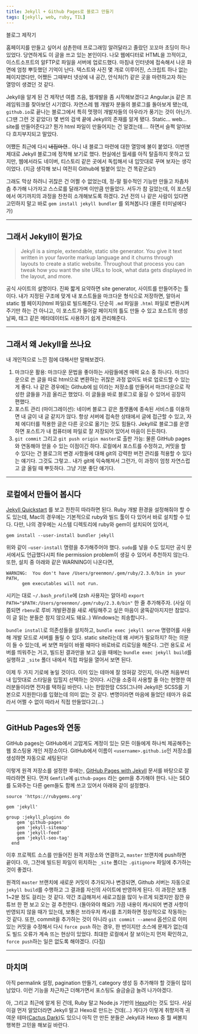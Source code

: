```yaml
---
title: Jekyll + Github Pages로 블로그 만들기
tags: [jekyll, web, ruby, TIL]
---
```


블로그 제작기
  
<!--more-->

홈페이지를 만들고 싶어서 삼촌한테 프로그래밍 알려달라고 졸랐던 꼬꼬마 초딩이 하나 있었다. 당연하게도 이 글을 쓰고 있는 본인이다. 나모 웹에디터로 HTML을 끄적이고, 이스트소프트의 알FTP로 파일을 서버에 업로드했다. 마침내 인터넷에 접속해서 나온 화면에 엄청 뿌듯했던 기억이 난다. 텍스트와 사진 몇 개로 이루어진, 스크립트 하나 없는 페이지였다만, 어쨌든 그때부터 넷상에 내 공간, 안식처(?) 같은 곳을 마련하고자 하는 열망이 생겼던 것 같다.
 
Jekyll을 알게 된 건 제작년 여름 즈음, 웹개발을 좀 시작해보겠다고 Angular.js 같은 프레임워크를 찾아보던 시기였다. 자연스레 웹 개발자 분들의 블로그를 돌아보게 됐는데,  `github.io`로 끝나는 블로그에서 특히 멋쟁이 개발자들의 아우라가 풍기는 것이 아닌가.  (그땐 그런 것 같았다) 몇 번의 검색 끝에 Jekyll의 존재를 알게 됐다. Static… web… site를 만들어준다고? 뭔가 html 파일이 만들어지는 건 알겠는데…. 하면서 슬쩍 알아보다 흐지부지되고 말았다.  

어쨌든 최근에 다시 ~~내집마련~~.. 아니 내 블로그 마련에 대한 열망에 불이 붙었다. 이번엔 제대로 Jekyll 블로그에 정착해 보기로 했다. 현실에선 월세를 아직 탈출하지 못하고 있지만, 웹에서라도 네이버, 티스토리 같은 곳에서 독립해서 내 입맛대로 꾸며 보자는 생각이었다. (지금 생각해 보니 여전히 Github에 빌붙어 있는 건 똑같군요!)

그래도 막상 하려니 귀찮은 건 어쩔 수 없었는데, 정-말 필수적인 기능만 만들고 차츰차츰 추가해 나가자고 스스로를 달래가며 이만큼 만들었다. 서두가 참 길었는데, 이 포스팅에서 여기까지의 과정을 찬찬히 소개해보도록 하겠다. 2년 전의 나 같은 사람이 있다면 고민하지 말고 바로 `gem install jekyll bundler` 를 외쳐봅니다 (물론 터미널에다가)

---

## 그래서 Jekyll이 뭔가요
> Jekyll is a simple, extendable, static site generator. You give it text written in your favorite markup language and it churns through layouts to create a static website. Throughout that process you can tweak how you want the site URLs to look, what data gets displayed in the layout, and more.  

공식 사이트의 설명이다. 진짜 짧게 요약하면 site generator, 사이트를 만들어주는 툴이다. 내가 지정된 구조에 맞게 내 포스트들을 마크다운 형식으로 저장하면, 알아서 static 웹 페이지(html 파일)로 빌드해준다. 단순히 `.md` 파일을 `.html` 파일로 변환시켜주기만 하는 건 아니고, 이 포스트가 들어갈 페이지의 틀도 만들 수 있고 포스트의 생성 날짜, 태그 같은 메타데이터도 사용하기 쉽게 관리해준다. 

---

## 그래서 왜 Jekyll을 쓰나요
내 개인적으로 느낀 점에 대해서만 말해보겠다. 
1. 마크다운 활용: 마크다운 문법을 좋아하는 사람들에겐 매력 요소 중 하나다. 마크다운으로 쓴 글을 따로 html으로 변환하는 귀찮은 과정 없이도 바로 업로드할 수 있는 게 좋다. 나 같은 경우에는 Github에 [til](https://github.com/greenmonn/til) 이라는 저장소를 만들어서 마크다운으로 작성한 글들을 가끔 올리곤 했었다. 이 글들을 바로 블로그로 옮길 수 있어서 굉장히 편했다. 
2. 포스트 관리 (마이그레이션): 네이버 블로그 같은 플랫폼에 종속된 서비스를 이용하면 내 글이 내 글 같지가 않다. 항상 서버에 접속한 상태에서 글에 접근할 수 있고, 자체 에디터를 적용한 글은 다른 곳으로 옮기는 것도 힘들다. Jekyll로 블로그를 운영하면 포스트가 내 컴퓨터에 파일로 잘 저장되어 있어서 마음이 든든하다.
3. `git commit` 그리고 `git push origin master`로 출판 가능: 물론 GitHub pages와 연동해야 얻을 수 있는 이점이긴 하다. 로컬에서 포스트를 수정하고, 커밋을 할 수 있다는 건 블로그의 변경 사항들에 대해 git의 강력한 버전 관리를 적용할 수 있다는 얘기다. 그것도 그렇고.. 내가 git에 익숙해져서 그런가, 이 과정이 엄청 자연스럽고 글 올릴 때 뿌듯하다. 그냥 기분 좋단 얘기다.

---

## 로컬에서 만들어 봅시다
[Jekyll Quickstart](https://jekyllrb.com/docs/) 를 보고 찬찬히 따라하면 된다. Ruby 개발 환경을 설정해줘야 할 수도 있는데, Mac의 경우에는 기본적으로 ruby와 빌드 툴이 다 있어서 바로 설치할 수 있다.  다만, 나의 경우에는 시스템 디렉토리에 ruby와 gem이 설치되어 있어서,

```
gem install --user-install bundler jekyll 
```

위와 같이 `—user-install` 명령을 추가해주어야 했다. `sudo`를 넣을 수도 있지만 공식 문서에서도 언급했다시피 file permission problem이 생길 수 있어서 추천하지 않는다. 또한, 설치 중 아래와 같은 WARNING이 나온다면,
```
WARNING:  You don't have /Users/greenmon/.gem/ruby/2.3.0/bin in your PATH,
	  gem executables will not run.
```

시키는 대로 `~/.bash_profile`에 (zsh 사용자는 알아서) `export PATH="$PATH:/Users/greenmon/.gem/ruby/2.3.0/bin"` 한 줄 추가해주자. (사실 이쯤되면 `rbenv`로 루비 개발환경을 새로 세팅해주고 싶은 마음이 굴뚝같아지지만 참았다. 이 글 읽는 분들은 참지 않으셔도 돼요..)
Windows는 죄송합니다..

`bundle install`로 의존성들을 설치하고, `bundle exec jekyll serve` 명령어를 사용해 개발 모드로 서버를 돌릴 수 있다. static site라는데 왜 서버가 필요하지? 하는 의문이 들 수 있는데, 써 보면 파일이 바뀔 때마다 바로바로 리로딩을 해준다. 그런 용도로 서버를 띄워주는 거고, 빌드된 결과만을 보고 싶을 때에는 `bundle exec jekyll build`를 실행하고 `_site` 폴더 내에서 직접 파일을 열어서 보면 된다.

이제 두 가지 기로에 놓일 것이다. 이미 있는 테마에 잘 얹혀갈 것인지, 아니면 처음부터 내 입맛대로 스타일을 입힐지 선택하는 것이다. 시간을 소중히 사용할 줄 아는 현명한 여러분들이라면 전자를 택하길 바란다. 나는 한땀한땀 CSS(그나마 Jekyll은 SCSS를 기본으로 지원한다)를 입혔는데 의미 없는 것 같다. 변명이라면 마음에 들었던 테마가 유료라서 어쩔 수 없이 따라서 직접 만들었다고(…)

---

## GitHub Pages와 연동
GitHub pages는 GitHub에서 고맙게도 계정이 있는 모든 이들에게 하나씩 제공해주는 웹 호스팅용 개인 저장소이다. GitHub에서 이름이 `<username>.github.io`인 저장소를 생성하면 자동으로 세팅된다! 

이렇게 원격 저장소를 설정한 후에는, [GitHub Pages with Jekyll](https://jekyllrb.com/docs/github-pages/) 문서를 바탕으로 잘 따라하면 된다. 먼저 `Gemfile`에 `github-pages` 라는 gem을 추가해야 한다. 나는 SEO를 도와주는 다른 gem들도 함께 쓰고 있어서 아래와 같이 설정했다.

```
source 'https://rubygems.org'

gem 'jekyll'

group :jekyll_plugins do
    gem 'github-pages'
    gem 'jekyll-sitemap'
    gem 'jekyll-feed'
    gem 'jekyll-seo-tag'
  end
```

이후 프로젝트 소스를 만들어진 원격 저장소와 연결하고, `master` 브랜치에 push하면 끝이다. 아, 그전에 빌드된 파일이 위치하는 `_site` 폴더는 `.gitignore` 파일에 추가하는 것이 좋겠다. 

원격의 `master` 브랜치에 새로운 커밋이 추가되거나 변경되면, Github 서버는 자동으로 `jekyll build`를 수행하고 그 결과를 자신의 사이트에 반영하게 된다. 이 과정은 보통 1~2분 정도 걸리는 것 같다. 약간 조급해져서 새로고침을 많이 누르게 되겠지만 잠깐 유튜브 한 편 보고 오는 걸 추천한다. (돌아와야 해요!)
가끔 내용이 캐시되어 변경 사항이 반영되지 않을 때가 있는데, 보통은 브라우저 캐시를 초기화하면 정상적으로 작동하는 것 같다. 또한, commit을 추가하는 것이 아니라 `git commit --amend` 옵션으로 이미 있는 커밋을 수정해서 다시 `force push` 하는 경우, 한 번이지만 소스에 문제가 없는데도 빌드 오류가 계속 뜨는 현상이 있었다. 최대한 로컬에서 잘 보이는지 먼저 확인하고, `force push`하는 일은 없도록 해야겠다. (다짐)

---

## 마치며
아직 permalink 설정, pagination 만들기, category 생성 등 추가해야 할 것들이 많이 남았다. 이런 기능을 차근차근 더해가면서 포스팅도 슬금슬금 늘려 나가야겠다. 

아, 그리고 최근에 알게 된 건데, Ruby 말고 Node.js 기반의 [Hexo](https://hexo.io/ko/index.html)라는 것도 있다. 사실 이걸 먼저 알았더라면 Jekyll 말고 Hexo로 만드는 건데(…) 게다가 이렇게 취향저격 귀여운 테마([Cactus Dark](https://probberechts.github.io/hexo-theme-cactus/cactus-dark/public/))도 있으니 아직 안 만든 분들은 Jekyll과 Hexo 중 뭘 써볼지 행복한 고민을 해보길 바란다. 























